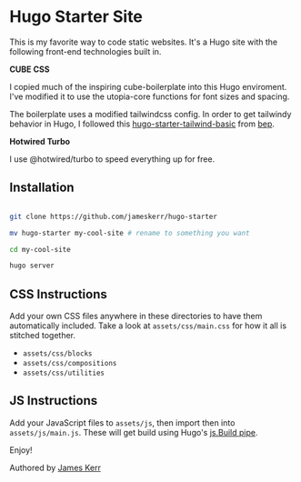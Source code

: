 # Hugo Starter Site

This is my favorite way to code static websites. It's a Hugo site with the following front-end technologies built in.

**CUBE CSS**

I copied much of the inspiring cube-boilerplate into this Hugo enviroment. I've modified it to use the utopia-core functions for font sizes and spacing.

The boilerplate uses a modified tailwindcss config. In order to get tailwindy behavior in Hugo, I followed this [hugo-starter-tailwind-basic](https://github.com/bep/hugo-starter-tailwind-basic) from [bep](https://github.com/bep).

**Hotwired Turbo**

I use @hotwired/turbo to speed everything up for free.

## Installation

```sh

git clone https://github.com/jameskerr/hugo-starter

mv hugo-starter my-cool-site # rename to something you want

cd my-cool-site

hugo server
```

## CSS Instructions

Add your own CSS files anywhere in these directories to have them automatically included. Take a look at `assets/css/main.css` for how it all is stitched together.

- `assets/css/blocks`
- `assets/css/compositions`
- `assets/css/utilities`

## JS Instructions

Add your JavaScript files to `assets/js`, then import then into `assets/js/main.js`. These will get build using Hugo's [js.Build pipe](https://gohugo.io/hugo-pipes/js/).

Enjoy!

Authored by [James Kerr](http://jameskerr.blog)
